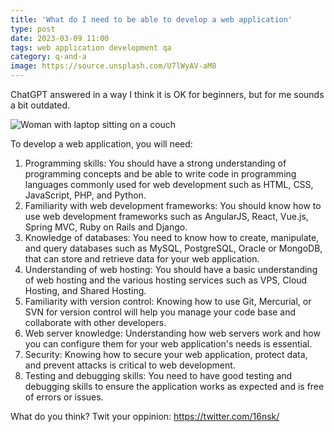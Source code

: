 ```yaml
---
title: 'What do I need to be able to develop a web application'
type: post
date: 2023-03-09 11:00
tags: web application development qa
category: q-and-a
image: https://source.unsplash.com/U7lWyAV-aM8
---
```


ChatGPT answered in a way I think it is OK for beginners, but for me sounds a bit outdated.

![Woman with laptop sitting on a couch](https://source.unsplash.com/U7lWyAV-aM8)

To develop a web application, you will need:

1. Programming skills: You should have a strong understanding of programming concepts and be able to write code in programming languages commonly used for web development such as HTML, CSS, JavaScript, PHP, and Python.
1. Familiarity with web development frameworks: You should know how to use web development frameworks such as AngularJS, React, Vue.js, Spring MVC, Ruby on Rails and Django.
1. Knowledge of databases: You need to know how to create, manipulate, and query databases such as MySQL, PostgreSQL, Oracle or MongoDB, that can store and retrieve data for your web application.
1. Understanding of web hosting: You should have a basic understanding of web hosting and the various hosting services such as VPS, Cloud Hosting, and Shared Hosting.
1. Familiarity with version control: Knowing how to use Git, Mercurial, or SVN for version control will help you manage your code base and collaborate with other developers.
1. Web server knowledge: Understanding how web servers work and how you can configure them for your web application's needs is essential.
1. Security: Knowing how to secure your web application, protect data, and prevent attacks is critical to web development.
1. Testing and debugging skills: You need to have good testing and debugging skills to ensure the application works as expected and is free of errors or issues.

 What do you think? Twit your oppinion: https://twitter.com/16nsk/
